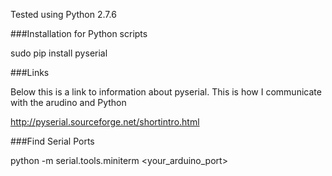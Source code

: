 Tested using Python 2.7.6

###Installation for Python scripts

sudo pip install pyserial


###Links

Below this is a link to information about pyserial. This is how I communicate with the arudino and Python

http://pyserial.sourceforge.net/shortintro.html

###Find Serial Ports

python -m serial.tools.miniterm <your_arduino_port>

